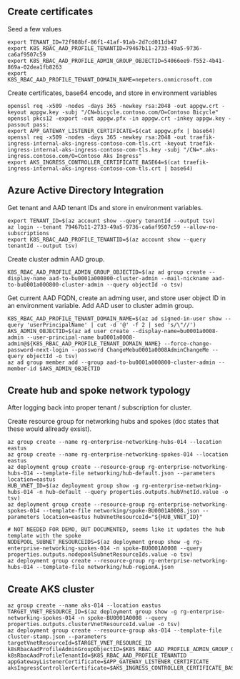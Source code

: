 ## Create certificates

Seed a few values

```
export TENANT_ID=72f988bf-86f1-41af-91ab-2d7cd011db47
export K8S_RBAC_AAD_PROFILE_TENANTID=79467b11-2733-49a5-9736-ca6af9507c59
export K8S_RBAC_AAD_PROFILE_ADMIN_GROUP_OBJECTID=54066ee9-f552-4b41-869a-02dea1fb8263
export K8S_RBAC_AAD_PROFILE_TENANT_DOMAIN_NAME=nepeters.onmicrosoft.com

```

Create certificates, base64 encode, and store in environment variables

```
openssl req -x509 -nodes -days 365 -newkey rsa:2048 -out appgw.crt -keyout appgw.key -subj "/CN=bicycle.contoso.com/O=Contoso Bicycle"
openssl pkcs12 -export -out appgw.pfx -in appgw.crt -inkey appgw.key -passout pass:
export APP_GATEWAY_LISTENER_CERTIFICATE=$(cat appgw.pfx | base64)
openssl req -x509 -nodes -days 365 -newkey rsa:2048 -out traefik-ingress-internal-aks-ingress-contoso-com-tls.crt -keyout traefik-ingress-internal-aks-ingress-contoso-com-tls.key -subj "/CN=*.aks-ingress.contoso.com/O=Contoso Aks Ingress"
export AKS_INGRESS_CONTROLLER_CERTIFICATE_BASE64=$(cat traefik-ingress-internal-aks-ingress-contoso-com-tls.crt | base64)
```

## Azure Active Directory Integration

Get tenant and AAD tenant IDs and store in environment variables.

```
export TENANT_ID=$(az account show --query tenantId --output tsv)
az login --tenant 79467b11-2733-49a5-9736-ca6af9507c59 --allow-no-subscriptions
export K8S_RBAC_AAD_PROFILE_TENANTID=$(az account show --query tenantId --output tsv)
```

Create cluster admin AAD group.

```
K8S_RBAC_AAD_PROFILE_ADMIN_GROUP_OBJECTID=$(az ad group create --display-name aad-to-bu0001a000800-cluster-admin --mail-nickname aad-to-bu0001a000800-cluster-admin --query objectId -o tsv)
```

Get current AAD FQDN, create an adming user, and store user object ID in an environment variable. Add AAD user to cluster admin group.

```
K8S_RBAC_AAD_PROFILE_TENANT_DOMAIN_NAME=$(az ad signed-in-user show --query 'userPrincipalName' | cut -d '@' -f 2 | sed 's/\"//')
AKS_ADMIN_OBJECTID=$(az ad user create --display-name=bu0001a0008-admin --user-principal-name bu0001a0008-admin@${K8S_RBAC_AAD_PROFILE_TENANT_DOMAIN_NAME} --force-change-password-next-login --password ChangeMebu0001a0008AdminChangeMe --query objectId -o tsv)
az ad group member add --group aad-to-bu0001a000800-cluster-admin --member-id $AKS_ADMIN_OBJECTID
```

## Create hub and spoke network typology

After logging back into proper tenant / subscription for cluster.

Create resource group for networking hubs and spokes (doc states that these would allready exsist).

```
az group create --name rg-enterprise-networking-hubs-014 --location eastus
az group create --name rg-enterprise-networking-spokes-014 --location eastus
az deployment group create --resource-group rg-enterprise-networking-hubs-014 --template-file networking/hub-default.json --parameters location=eastus
HUB_VNET_ID=$(az deployment group show -g rg-enterprise-networking-hubs-014 -n hub-default --query properties.outputs.hubVnetId.value -o tsv)
az deployment group create --resource-group rg-enterprise-networking-spokes-014 --template-file networking/spoke-BU0001A0008.json --parameters location=eastus hubVnetResourceId="${HUB_VNET_ID}"

# NOT NEEDED FOR DEMO, BUT DOCUMENTED, seems like it updates the hub template with the spoke
NODEPOOL_SUBNET_RESOURCEIDS=$(az deployment group show -g rg-enterprise-networking-spokes-014 -n spoke-BU0001A0008 --query properties.outputs.nodepoolSubnetResourceIds.value -o tsv)
az deployment group create --resource-group rg-enterprise-networking-hubs-014 --template-file networking/hub-regionA.json
```

## Create AKS cluster

```
az group create --name aks-014 --location eastus
TARGET_VNET_RESOURCE_ID=$(az deployment group show -g rg-enterprise-networking-spokes-014 -n spoke-BU0001A0008 --query properties.outputs.clusterVnetResourceId.value -o tsv)
az deployment group create --resource-group aks-014 --template-file cluster-stamp.json --parameters targetVnetResourceId=$TARGET_VNET_RESOURCE_ID k8sRbacAadProfileAdminGroupObjectID=$K8S_RBAC_AAD_PROFILE_ADMIN_GROUP_OBJECTID k8sRbacAadProfileTenantId=$K8S_RBAC_AAD_PROFILE_TENANTID appGatewayListenerCertificate=$APP_GATEWAY_LISTENER_CERTIFICATE aksIngressControllerCertificate=$AKS_INGRESS_CONTROLLER_CERTIFICATE_BASE64
```